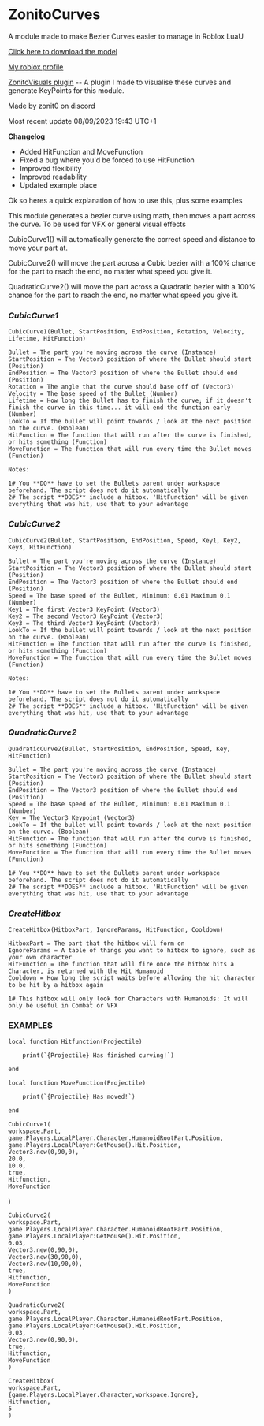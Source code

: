 # ZonitoCurves
A module made to make Bezier Curves easier to manage in Roblox LuaU

[Click here to download the model](https://www.roblox.com/library/14393828608/ZonitoCurves)

[My roblox profile](https://www.roblox.com/users/3204456279/profile)

[ZonitoVisuals plugin](https://www.roblox.com/library/14693803086/ZonitoVisuals-v0-1) -- A plugin I made to visualise these curves and generate KeyPoints for this module.

Made by zonit0 on discord


Most recent update
08/09/2023
19:43 UTC+1


**Changelog**
+ Added HitFunction and MoveFunction
+ Fixed a bug where you'd be forced to use HitFunction
+ Improved flexibility
+ Improved readability
+ Updated example place


Ok so heres a quick explanation of how to use this, plus some examples

This module generates a bezier curve using math, then moves a part across the curve.
To be used for VFX or general visual effects

CubicCurve1() will automatically generate the correct speed and distance to move your part at.

CubicCurve2() will move the part across a Cubic bezier with a 100% chance for the part to reach the end, no matter what speed you give it.

QuadraticCurve2() will move the part across a Quadratic bezier with a 100% chance for the part to reach the end, no matter what speed you give it.

### *CubicCurve1* ###

	CubicCurve1(Bullet, StartPosition, EndPosition, Rotation, Velocity, Lifetime, HitFunction)
	
	Bullet = The part you're moving across the curve (Instance)
	StartPosition = The Vector3 position of where the Bullet should start (Position)
	EndPosition = The Vector3 position of where the Bullet should end (Position)
	Rotation = The angle that the curve should base off of (Vector3)
	Velocity = The base speed of the Bullet (Number)
	Lifetime = How long the Bullet has to finish the curve; if it doesn't finish the curve in this time... it will end the function early (Number)
 	LookTo = If the bullet will point towards / look at the next position on the curve. (Boolean)
	HitFunction = The function that will run after the curve is finished, or hits something (Function)
 	MoveFunction = The function that will run every time the Bullet moves (Function)
	
	Notes:
	
	1# You **DO** have to set the Bullets parent under workspace beforehand. The script does not do it automatically
	2# The script **DOES** include a hitbox. 'HitFunction' will be given everything that was hit, use that to your advantage
	
	
### *CubicCurve2* ###

	CubicCurve2(Bullet, StartPosition, EndPosition, Speed, Key1, Key2, Key3, HitFunction)
	
	Bullet = The part you're moving across the curve (Instance)
	StartPosition = The Vector3 position of where the Bullet should start (Position)
	EndPosition = The Vector3 position of where the Bullet should end (Position)
	Speed = The base speed of the Bullet, Minimum: 0.01 Maximum 0.1 (Number)
	Key1 = The first Vector3 KeyPoint (Vector3)
	Key2 = The second Vector3 KeyPoint (Vector3)
	Key3 = The third Vector3 KeyPoint (Vector3)
 	LookTo = If the bullet will point towards / look at the next position on the curve. (Boolean)
	HitFunction = The function that will run after the curve is finished, or hits something (Function)
	MoveFunction = The function that will run every time the Bullet moves (Function)
		
	Notes:
	
	1# You **DO** have to set the Bullets parent under workspace beforehand. The script does not do it automatically
	2# The script **DOES** include a hitbox. 'HitFunction' will be given everything that was hit, use that to your advantage
	
	
### *QuadraticCurve2* ###

	QuadraticCurve2(Bullet, StartPosition, EndPosition, Speed, Key, HitFunction)
	
	Bullet = The part you're moving across the curve (Instance)
	StartPosition = The Vector3 position of where the Bullet should start (Position)
	EndPosition = The Vector3 position of where the Bullet should end (Position)
	Speed = The base speed of the Bullet, Minimum: 0.01 Maximum 0.1 (Number)
	Key = The Vector3 Keypoint (Vector3)
 	LookTo = If the bullet will point towards / look at the next position on the curve. (Boolean)
	HitFunction = The function that will run after the curve is finished, or hits something (Function)
 	MoveFunction = The function that will run every time the Bullet moves (Function)
	
	1# You **DO** have to set the Bullets parent under workspace beforehand. The script does not do it automatically
	2# The script **DOES** include a hitbox. 'HitFunction' will be given everything that was hit, use that to your advantage
	

### *CreateHitbox* ###

	CreateHitbox(HitboxPart, IgnoreParams, HitFunction, Cooldown)
	
	HitboxPart = The part that the hitbox will form on
	IgnoreParams = A table of things you want to hitbox to ignore, such as your own character
	HitFunction = The function that will fire once the hitbox hits a Character, is returned with the Hit Humanoid
	Cooldown = How long the script waits before allowing the hit character to be hit by a hitbox again
	
	1# This hitbox will only look for Characters with Humanoids: It will only be useful in Combat or VFX
	
	
### EXAMPLES ###

	local function Hitfunction(Projectile)

		print(`{Projectile} Has finished curving!`)

	end

	local function MoveFunction(Projectile)

		print(`{Projectile} Has moved!`)

  	end
   
	CubicCurve1(
	workspace.Part,
	game.Players.LocalPlayer.Character.HumanoidRootPart.Position,
	game.Players.LocalPlayer:GetMouse().Hit.Position,
	Vector3.new(0,90,0),
	20.0,
	10.0,
 	true,
	Hitfunction,
 	MoveFunction
 )

	CubicCurve2(
	workspace.Part,
	game.Players.LocalPlayer.Character.HumanoidRootPart.Position,
	game.Players.LocalPlayer:GetMouse().Hit.Position,
	0.03,
	Vector3.new(0,90,0),
	Vector3.new(30,90,0),
	Vector3.new(10,90,0),
 	true,
	Hitfunction,
 	MoveFunction
	)

	QuadraticCurve2(
	workspace.Part,
	game.Players.LocalPlayer.Character.HumanoidRootPart.Position,
	game.Players.LocalPlayer:GetMouse().Hit.Position,
	0.03,
	Vector3.new(0,90,0),
 	true,
	Hitfunction,
 	MoveFunction
	)
	
	CreateHitbox(
	workspace.Part,
	{game.Players.LocalPlayer.Character,workspace.Ignore},
	Hitfunction,
	5
	)
	
